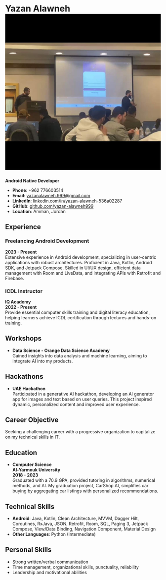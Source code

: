 # Yazan Alawneh    ![Profile Picture](profile.jpg)
**Android Native Developer**

- **Phone**: +962 776603514  
- **Email**: [yazanalawneh.999@gmail.com](mailto:yazanalawneh.999@gmail.com)  
- **LinkedIn**: [linkedin.com/in/yazan-alawneh-536a02287](https://www.linkedin.com/in/yazan-alawneh-536a02287/)  
- **GitHub**: [github.com/yazan-alawneh999](https://github.com/yazan-alawneh999)  
- **Location**: Amman, Jordan

## Experience

### Freelancing Android Development  
**2023 - Present**  
Extensive experience in Android development, specializing in user-centric applications with robust architectures. Proficient in Java, Kotlin, Android SDK, and Jetpack Compose. Skilled in UI/UX design, efficient data management with Room and LiveData, and integrating APIs with Retrofit and Firebase.

### ICDL Instructor  
**IQ Academy**  
**2022 - Present**  
Provide essential computer skills training and digital literacy education, helping learners achieve ICDL certification through lectures and hands-on training.

## Workshops
- **Data Science - Orange Data Science Academy**  
  Gained insights into data analysis and machine learning, aiming to integrate AI into my products.

## Hackathons
- **UAE Hackathon**  
  Participated in a generative AI hackathon, developing an AI generator app for images and text based on user queries. This project inspired dynamic, personalized content and improved user experience.

## Career Objective
Seeking a challenging career with a progressive organization to capitalize on my technical skills in IT.

## Education
- **Computer Science**  
  **Al-Yarmouk University**  
  **2018 - 2023**  
  Graduated with a 70.9 GPA, provided tutoring in algorithms, numerical methods, and AI. My graduation project, CarShop AI, simplifies car buying by aggregating car listings with personalized recommendations.

## Technical Skills
- **Android**: Java, Kotlin, Clean Architecture, MVVM, Dagger Hilt, Coroutines, RxJava, JSON, Retrofit, Room, SQL, Paging 3, Jetpack Compose, View/Data Binding, Navigation Component, Material Design
- **Other Languages**: Python (Intermediate)

## Personal Skills
- Strong written/verbal communication
- Time management, organizational skills, punctuality, reliability
- Leadership and motivational abilities

